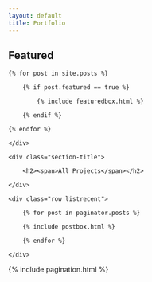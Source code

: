 ```yaml
---
layout: default
title: Portfolio
---
```


<!-- {% if page.url == "/portfolio" %} -->

<!-- Featured
================================================== -->
<section class="featured-posts">
    <div class="section-title">
        <h2><span>Featured</span></h2>
    </div>
    <div class="row">

    {% for post in site.posts %}

        {% if post.featured == true %}

            {% include featuredbox.html %}

        {% endif %}

    {% endfor %}

    </div>
</section>
<!-- 
{% endif %} -->

<!-- Posts Index
================================================== -->
<section class="recent-posts">

    <div class="section-title">

        <h2><span>All Projects</span></h2>

    </div>

    <div class="row listrecent">

        {% for post in paginator.posts %}

        {% include postbox.html %}

        {% endfor %}

    </div>

</section>

<!-- Pagination
================================================== -->
<div class="bottompagination">
<div class="pointerup"><i class="fa fa-caret-up"></i></div>
<span class="navigation" role="navigation">
    {% include pagination.html %}
</span>
</div>
